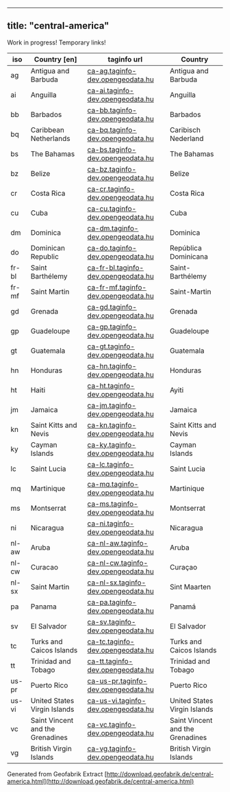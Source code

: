 
---
title: "central-america"
---

Work in progress!  Temporary links! 

iso             | Country [en]   | taginfo url    |  Country        
----------------|----------------|----------------| -------------
ag | Antigua and Barbuda  | [ca-ag.taginfo-dev.opengeodata.hu](http://ca-ag.taginfo-dev.opengeodata.hu) |   Antigua and Barbuda 
ai | Anguilla  | [ca-ai.taginfo-dev.opengeodata.hu](http://ca-ai.taginfo-dev.opengeodata.hu) |   Anguilla 
bb | Barbados  | [ca-bb.taginfo-dev.opengeodata.hu](http://ca-bb.taginfo-dev.opengeodata.hu) |   Barbados 
bq | Caribbean Netherlands  | [ca-bq.taginfo-dev.opengeodata.hu](http://ca-bq.taginfo-dev.opengeodata.hu) |   Caribisch Nederland 
bs | The Bahamas  | [ca-bs.taginfo-dev.opengeodata.hu](http://ca-bs.taginfo-dev.opengeodata.hu) |   The Bahamas 
bz | Belize  | [ca-bz.taginfo-dev.opengeodata.hu](http://ca-bz.taginfo-dev.opengeodata.hu) |   Belize 
cr | Costa Rica  | [ca-cr.taginfo-dev.opengeodata.hu](http://ca-cr.taginfo-dev.opengeodata.hu) |   Costa Rica 
cu | Cuba  | [ca-cu.taginfo-dev.opengeodata.hu](http://ca-cu.taginfo-dev.opengeodata.hu) |   Cuba 
dm | Dominica  | [ca-dm.taginfo-dev.opengeodata.hu](http://ca-dm.taginfo-dev.opengeodata.hu) |   Dominica 
do | Dominican Republic  | [ca-do.taginfo-dev.opengeodata.hu](http://ca-do.taginfo-dev.opengeodata.hu) |   República Dominicana 
fr-bl | Saint Barthélemy  | [ca-fr-bl.taginfo-dev.opengeodata.hu](http://ca-fr-bl.taginfo-dev.opengeodata.hu) |   Saint-Barthélemy 
fr-mf | Saint Martin  | [ca-fr-mf.taginfo-dev.opengeodata.hu](http://ca-fr-mf.taginfo-dev.opengeodata.hu) |   Saint-Martin 
gd | Grenada  | [ca-gd.taginfo-dev.opengeodata.hu](http://ca-gd.taginfo-dev.opengeodata.hu) |   Grenada 
gp | Guadeloupe  | [ca-gp.taginfo-dev.opengeodata.hu](http://ca-gp.taginfo-dev.opengeodata.hu) |   Guadeloupe 
gt | Guatemala  | [ca-gt.taginfo-dev.opengeodata.hu](http://ca-gt.taginfo-dev.opengeodata.hu) |   Guatemala 
hn | Honduras  | [ca-hn.taginfo-dev.opengeodata.hu](http://ca-hn.taginfo-dev.opengeodata.hu) |   Honduras 
ht | Haiti  | [ca-ht.taginfo-dev.opengeodata.hu](http://ca-ht.taginfo-dev.opengeodata.hu) |   Ayiti 
jm | Jamaica  | [ca-jm.taginfo-dev.opengeodata.hu](http://ca-jm.taginfo-dev.opengeodata.hu) |   Jamaica 
kn | Saint Kitts and Nevis  | [ca-kn.taginfo-dev.opengeodata.hu](http://ca-kn.taginfo-dev.opengeodata.hu) |   Saint Kitts and Nevis 
ky | Cayman Islands  | [ca-ky.taginfo-dev.opengeodata.hu](http://ca-ky.taginfo-dev.opengeodata.hu) |   Cayman Islands 
lc | Saint Lucia  | [ca-lc.taginfo-dev.opengeodata.hu](http://ca-lc.taginfo-dev.opengeodata.hu) |   Saint Lucia 
mq | Martinique  | [ca-mq.taginfo-dev.opengeodata.hu](http://ca-mq.taginfo-dev.opengeodata.hu) |   Martinique 
ms | Montserrat  | [ca-ms.taginfo-dev.opengeodata.hu](http://ca-ms.taginfo-dev.opengeodata.hu) |   Montserrat 
ni | Nicaragua  | [ca-ni.taginfo-dev.opengeodata.hu](http://ca-ni.taginfo-dev.opengeodata.hu) |   Nicaragua 
nl-aw | Aruba  | [ca-nl-aw.taginfo-dev.opengeodata.hu](http://ca-nl-aw.taginfo-dev.opengeodata.hu) |   Aruba 
nl-cw | Curacao  | [ca-nl-cw.taginfo-dev.opengeodata.hu](http://ca-nl-cw.taginfo-dev.opengeodata.hu) |   Curaçao 
nl-sx | Saint Martin  | [ca-nl-sx.taginfo-dev.opengeodata.hu](http://ca-nl-sx.taginfo-dev.opengeodata.hu) |   Sint Maarten 
pa | Panama  | [ca-pa.taginfo-dev.opengeodata.hu](http://ca-pa.taginfo-dev.opengeodata.hu) |   Panamá 
sv | El Salvador  | [ca-sv.taginfo-dev.opengeodata.hu](http://ca-sv.taginfo-dev.opengeodata.hu) |   El Salvador 
tc | Turks and Caicos Islands  | [ca-tc.taginfo-dev.opengeodata.hu](http://ca-tc.taginfo-dev.opengeodata.hu) |   Turks and Caicos Islands 
tt | Trinidad and Tobago  | [ca-tt.taginfo-dev.opengeodata.hu](http://ca-tt.taginfo-dev.opengeodata.hu) |   Trinidad and Tobago 
us-pr | Puerto Rico  | [ca-us-pr.taginfo-dev.opengeodata.hu](http://ca-us-pr.taginfo-dev.opengeodata.hu) |   Puerto Rico 
us-vi | United States Virgin Islands  | [ca-us-vi.taginfo-dev.opengeodata.hu](http://ca-us-vi.taginfo-dev.opengeodata.hu) |   United States Virgin Islands 
vc | Saint Vincent and the Grenadines  | [ca-vc.taginfo-dev.opengeodata.hu](http://ca-vc.taginfo-dev.opengeodata.hu) |   Saint Vincent and the Grenadines 
vg | British Virgin Islands  | [ca-vg.taginfo-dev.opengeodata.hu](http://ca-vg.taginfo-dev.opengeodata.hu) |   British Virgin Islands 


Generated from Geofabrik Extract [http://download.geofabrik.de/central-america.html](http://download.geofabrik.de/central-america.html)